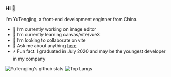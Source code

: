 ### Hi 👋

I'm YuTengjing, a front-end development enginner from China.

- 🔭 I’m currently working on image editor
- 🌱 I’m currently learning canvas/vite/vue3
- 👯 I’m looking to collaborate on vite
- 💬 Ask me about anything [here](https://www.zhihu.com/people/yu-teng-jing)
- ⚡ Fun fact: I graduated in July 2020 and may be the youngest developer in my company

![YuTengjing's github stats](https://github-readme-stats.vercel.app/api?username=tjx666&show_icons=true)
![Top Langs](https://github-readme-stats.vercel.app/api/top-langs/?username=tjx666&layout=compact)
